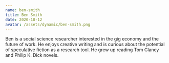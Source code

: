 ```yaml
---
name: ben-smith
title: Ben Smith
date: 2020-10-12
avatar: /assets/dynamic/ben-smith.png
---
```

Ben is a social science researcher interested in the gig economy and the future of work. He enjoys creative writing and is curious about the potential of speculative fiction as a research tool. He grew up reading Tom Clancy and Philip K. Dick novels.
